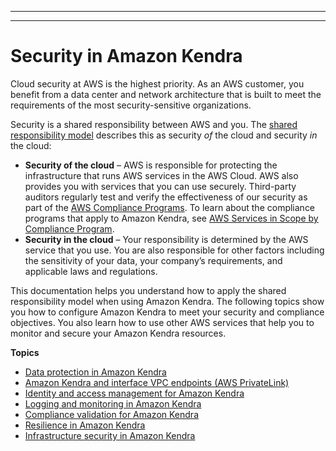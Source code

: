 --------

--------

# Security in Amazon Kendra<a name="security"></a>

Cloud security at AWS is the highest priority\. As an AWS customer, you benefit from a data center and network architecture that is built to meet the requirements of the most security\-sensitive organizations\.

Security is a shared responsibility between AWS and you\. The [shared responsibility model](http://aws.amazon.com/compliance/shared-responsibility-model/) describes this as security *of* the cloud and security *in* the cloud:
+ **Security of the cloud** – AWS is responsible for protecting the infrastructure that runs AWS services in the AWS Cloud\. AWS also provides you with services that you can use securely\. Third\-party auditors regularly test and verify the effectiveness of our security as part of the [AWS Compliance Programs](http://aws.amazon.com/compliance/programs/)\. To learn about the compliance programs that apply to Amazon Kendra, see [AWS Services in Scope by Compliance Program](http://aws.amazon.com/compliance/services-in-scope/)\.
+ **Security in the cloud** – Your responsibility is determined by the AWS service that you use\. You are also responsible for other factors including the sensitivity of your data, your company’s requirements, and applicable laws and regulations\. 

This documentation helps you understand how to apply the shared responsibility model when using Amazon Kendra\. The following topics show you how to configure Amazon Kendra to meet your security and compliance objectives\. You also learn how to use other AWS services that help you to monitor and secure your Amazon Kendra resources\. 

**Topics**
+ [Data protection in Amazon Kendra](data-protection.md)
+ [Amazon Kendra and interface VPC endpoints \(AWS PrivateLink\)](vpc-interface-endpoints.md)
+ [Identity and access management for Amazon Kendra](security-iam.md)
+ [Logging and monitoring in Amazon Kendra](incident-response.md)
+ [Compliance validation for Amazon Kendra](kendra-compliance.md)
+ [Resilience in Amazon Kendra](disaster-recovery-resiliency.md)
+ [Infrastructure security in Amazon Kendra](infrastructure-security.md)